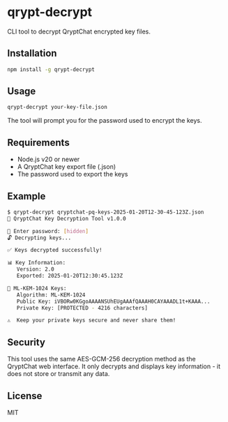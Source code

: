 # qrypt-decrypt

CLI tool to decrypt QryptChat encrypted key files.

## Installation

```bash
npm install -g qrypt-decrypt
```

## Usage

```bash
qrypt-decrypt your-key-file.json
```

The tool will prompt you for the password used to encrypt the keys.

## Requirements

- Node.js v20 or newer
- A QryptChat key export file (.json)
- The password used to export the keys

## Example

```bash
$ qrypt-decrypt qryptchat-pq-keys-2025-01-20T12-30-45-123Z.json
🔐 QryptChat Key Decryption Tool v1.0.0

🔑 Enter password: [hidden]
🔓 Decrypting keys...

✅ Keys decrypted successfully!

📊 Key Information:
   Version: 2.0
   Exported: 2025-01-20T12:30:45.123Z

🔐 ML-KEM-1024 Keys:
   Algorithm: ML-KEM-1024
   Public Key: iVBORw0KGgoAAAANSUhEUgAAAfQAAAH0CAYAAADL1t+KAAA...
   Private Key: [PROTECTED - 4216 characters]

⚠️  Keep your private keys secure and never share them!
```

## Security

This tool uses the same AES-GCM-256 decryption method as the QryptChat web interface. It only decrypts and displays key information - it does not store or transmit any data.

## License

MIT